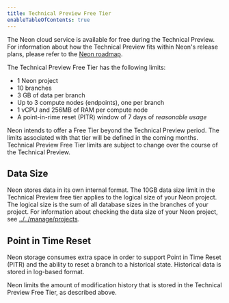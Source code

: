 ```yaml
---
title: Technical Preview Free Tier
enableTableOfContents: true
---
```


The Neon cloud service is available for free during the Technical Preview. For information about how the Technical Preview fits within Neon's release plans, please refer to the [Neon roadmap](/docs/reference/roadmap).

The Technical Preview Free Tier has the following limits:

- 1 Neon project
- 10 branches
- 3 GB of data per branch
- Up to 3 compute nodes (endpoints), one per branch
- 1 vCPU and 256MB of RAM per compute node
- A point-in-rime reset (PITR) window of 7 days of _reasonable usage_

<Admonition type="note">
Neon intends to offer a Free Tier beyond the Technical Preview period. The limits associated with that tier will be defined in the coming months. Technical Preview Free Tier limits are subject to change over the course of the Technical Preview.
</Admonition>

## Data Size

Neon stores data in its own internal format. The 10GB data size limit in the Technical Preview free tier applies to the logical size of your Neon project. The logical size is the sum of all database sizes in the branches of your project. For information about checking the data size of your Neon project, see [../../manage/projects](Projects).

<a id="#point-in-time-reset/"></a>

## Point in Time Reset

Neon storage consumes extra space in order to support Point in Time Reset (PITR) and the ability to reset a branch to a historical state. Historical data is stored in log-based format.

Neon limits the amount of modification history that is stored in the Technical Preview Free Tier, as described above.
